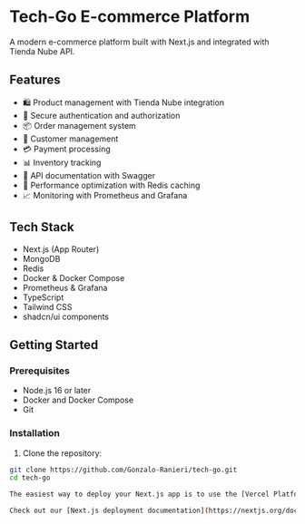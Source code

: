 # Tech-Go E-commerce Platform

A modern e-commerce platform built with Next.js and integrated with Tienda Nube API.

## Features

- 🛍️ Product management with Tienda Nube integration
- 🔐 Secure authentication and authorization
- 📦 Order management system
- 👥 Customer management
- 💳 Payment processing
- 📊 Inventory tracking
- 📝 API documentation with Swagger
- 🚀 Performance optimization with Redis caching
- 📈 Monitoring with Prometheus and Grafana

## Tech Stack

- Next.js (App Router)
- MongoDB
- Redis
- Docker & Docker Compose
- Prometheus & Grafana
- TypeScript
- Tailwind CSS
- shadcn/ui components

## Getting Started

### Prerequisites

- Node.js 16 or later
- Docker and Docker Compose
- Git

### Installation

1. Clone the repository:
```bash
git clone https://github.com/Gonzalo-Ranieri/tech-go.git
cd tech-go

The easiest way to deploy your Next.js app is to use the [Vercel Platform](https://vercel.com/new?utm_medium=default-template&filter=next.js&utm_source=create-next-app&utm_campaign=create-next-app-readme) from the creators of Next.js.

Check out our [Next.js deployment documentation](https://nextjs.org/docs/app/building-your-application/deploying) for more details.
